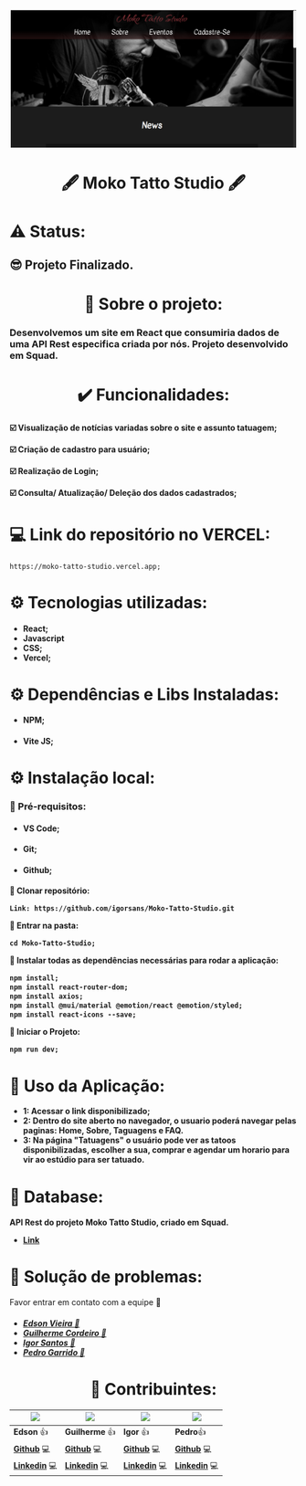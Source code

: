 <p align="center">
    <img src="./src/assets/Home.png" width="500" title="hover text">
</p>

<h1 align='center'>🖋️ Moko Tatto Studio 🖋️</h1>

<h1> ⚠️ Status: </h1>
<h2><strong>😎 Projeto Finalizado.</strong></h2>

<h1 align='center'>📃 Sobre o projeto:</h1>

<h3>Desenvolvemos um site em React que consumiria dados de uma API Rest especifica criada por nós. Projeto desenvolvido em Squad.</h3>

<h1 align='center'> ✔️ Funcionalidades:</h1>

<h4>

☑️ Visualização de notícias variadas sobre o site e assunto tatuagem;

☑️ Criação de cadastro para usuário;

☑️ Realização de Login;

☑️ Consulta/ Atualização/ Deleção dos dados cadastrados;
</h4>

<h1> 💻 Link do repositório no <strong>VERCEL</strong>:</h1>

```
https://moko-tatto-studio.vercel.app;
```

<h1> ⚙️ Tecnologias utilizadas:</h1>
<ul>
<h4>
<li>React;</li>
<li>Javascript</li>
<li>CSS;</li>
<li>Vercel;</li>
</h4>
</ul>



<h1> ⚙️ Dependências e Libs Instaladas:</h1>
<ul>
<li><h4>NPM;</h4></li>
<li><h4>Vite JS;</h4></li>
</ul>

<h1> ⚙️ Instalação local:</h1>

<h3> 📙 Pré-requisitos:</h3>
<ul>
<li><h4>VS Code;</h4></li>
<li><h4>Git;</h4></li>
<li><h4>Github;</h4></li>
</ul>

<h4>

📌 Clonar repositório:
```
Link: https://github.com/igorsans/Moko-Tatto-Studio.git
```

📌 Entrar na pasta:
```
cd Moko-Tatto-Studio;
```

📌 Instalar todas as dependências necessárias para rodar a aplicação:
```
npm install;
npm install react-router-dom;
npm install axios;
npm install @mui/material @emotion/react @emotion/styled;
npm install react-icons --save;
```

📌 Iniciar o Projeto:
```
npm run dev;
```
</h4>

<h1> 🚀 Uso da Aplicação:</h1>
<ul>
<li><strong>1: Acessar o link disponibilizado;</strong></li>
<li><strong>2: Dentro do site aberto no navegador, o usuario poderá navegar pelas paginas: Home, Sobre, Taguagens e FAQ.</strong></li>
<li><strong>3: Na página "Tatuagens" o usuário pode ver as tatoos disponibilizadas, escolher a sua, comprar e agendar um horario para vir ao estúdio para ser tatuado.</strong></li>
</ul>


<h1> 🧱 Database:</h1>
<h4> API Rest do projeto Moko Tatto Studio, criado em Squad.

* [Link](https://github.com/Josirocha/moko_tattoo_studio)</h4>

<h1> 🐛 Solução de problemas:</h1>
<h> Favor entrar em contato com a equipe 💬</h4>

<h5> 

* [Edson Vieira 💬](https://www.linkedin.com/in/edson-vieira7728/)
* [Guilherme Cordeiro 💬](https://www.linkedin.com/in/guilhermecordeirodamata/)
* [Igor Santos 💬](https://www.linkedin.com/in/devsantos/)
* [Pedro Garrido 💬](https://www.linkedin.com/in/pedro-garrido-1a8482205)</h5>

<h1 align='center'> 👷 Contribuintes:</h1>

| ![](https://github.com/Edson-7728.png)  | ![](https://github.com/Dev-DaMata.png) | ![](https://github.com/igorsans.png) | ![](https://github.com/Garridopedro.png) 
| ------------- | ------------- | -------------- | -------------- |
|  **Edson** 👍 | **Guilherme** 👍 | **Igor** 👍 | **Pedro**👍 |
| **[Github](https://github.com/Edson-7728)** 💻  | **[Github](https://github.com/Dev-DaMata)** 💻  | **[Github](https://github.com/igorsans)** 💻  | **[Github](https://github.com/Garridopedro)** 💻  |
| **[Linkedin](https://www.linkedin.com/in/edson-vieira7728/)** 💻 | **[Linkedin](https://www.linkedin.com/in/guilhermecordeirodamata/)** 💻 | **[Linkedin](https://www.linkedin.com/in/devsantos/)** 💻 | **[Linkedin](https://www.linkedin.com/in/pedro-garrido-1a8482205)** 💻 |